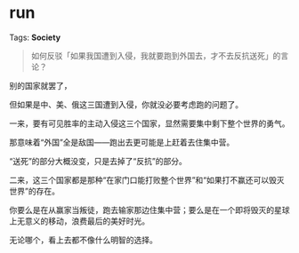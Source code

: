 # run

Tags: **Society**

> 如何反驳「如果我国遭到入侵，我就要跑到外国去，才不去反抗送死」的言论？



别的国家就罢了，

但如果是中、美、俄这三国遭到入侵，你就没必要考虑跑的问题了。

  


一来，要有可见胜率的主动入侵这三个国家，显然需要集中剩下整个世界的勇气。

那意味着“外国”全是敌国——跑出去更可能是上赶着去住集中营。

“送死”的部分大概没变，只是去掉了“反抗”的部分。

  


二来，这三个国家都是那种“在家门口能打败整个世界”和“如果打不赢还可以毁灭世界”的存在。

你要么是在从赢家当叛徒，跑去输家那边住集中营；要么是在一个即将毁灭的星球上无意义的移动，浪费最后的美好时光。

无论哪个，看上去都不像什么明智的选择。



